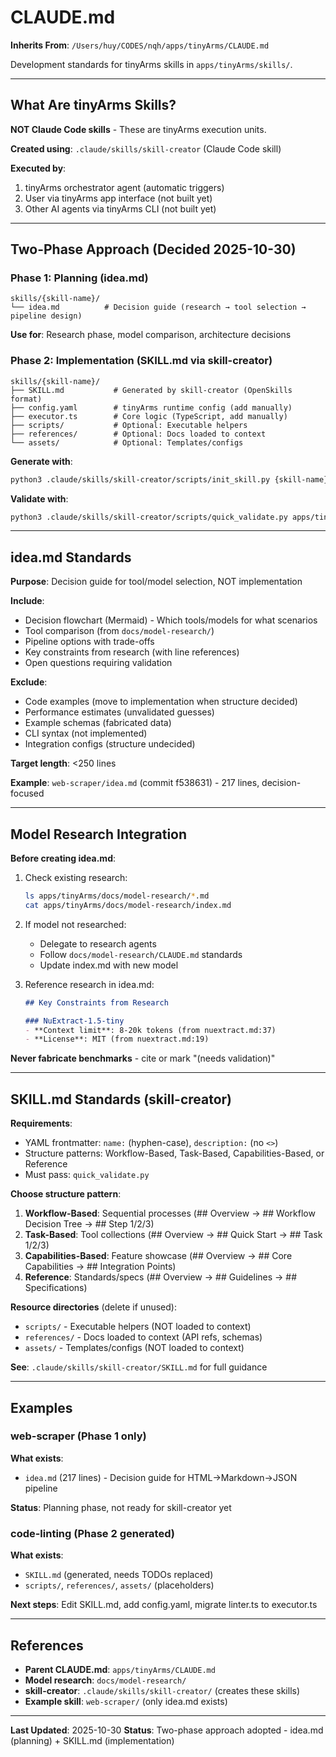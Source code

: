 # CLAUDE.md

**Inherits From**: `/Users/huy/CODES/nqh/apps/tinyArms/CLAUDE.md`

Development standards for tinyArms skills in `apps/tinyArms/skills/`.

---

## What Are tinyArms Skills?

**NOT Claude Code skills** - These are tinyArms execution units.

**Created using**: `.claude/skills/skill-creator` (Claude Code skill)

**Executed by**:
1. tinyArms orchestrator agent (automatic triggers)
2. User via tinyArms app interface (not built yet)
3. Other AI agents via tinyArms CLI (not built yet)

---

## Two-Phase Approach (Decided 2025-10-30)

### Phase 1: Planning (idea.md)
```
skills/{skill-name}/
└── idea.md          # Decision guide (research → tool selection → pipeline design)
```

**Use for**: Research phase, model comparison, architecture decisions

### Phase 2: Implementation (SKILL.md via skill-creator)
```
skills/{skill-name}/
├── SKILL.md           # Generated by skill-creator (OpenSkills format)
├── config.yaml        # tinyArms runtime config (add manually)
├── executor.ts        # Core logic (TypeScript, add manually)
├── scripts/           # Optional: Executable helpers
├── references/        # Optional: Docs loaded to context
└── assets/            # Optional: Templates/configs
```

**Generate with**:
```bash
python3 .claude/skills/skill-creator/scripts/init_skill.py {skill-name} --path apps/tinyArms/skills
```

**Validate with**:
```bash
python3 .claude/skills/skill-creator/scripts/quick_validate.py apps/tinyArms/skills/{skill-name}
```

---

## idea.md Standards

**Purpose**: Decision guide for tool/model selection, NOT implementation

**Include**:
- Decision flowchart (Mermaid) - Which tools/models for what scenarios
- Tool comparison (from `docs/model-research/`)
- Pipeline options with trade-offs
- Key constraints from research (with line references)
- Open questions requiring validation

**Exclude**:
- Code examples (move to implementation when structure decided)
- Performance estimates (unvalidated guesses)
- Example schemas (fabricated data)
- CLI syntax (not implemented)
- Integration configs (structure undecided)

**Target length**: <250 lines

**Example**: `web-scraper/idea.md` (commit f538631) - 217 lines, decision-focused

---

## Model Research Integration

**Before creating idea.md**:

1. Check existing research:
   ```bash
   ls apps/tinyArms/docs/model-research/*.md
   cat apps/tinyArms/docs/model-research/index.md
   ```

2. If model not researched:
   - Delegate to research agents
   - Follow `docs/model-research/CLAUDE.md` standards
   - Update index.md with new model

3. Reference research in idea.md:
   ```markdown
   ## Key Constraints from Research

   ### NuExtract-1.5-tiny
   - **Context limit**: 8-20k tokens (from nuextract.md:37)
   - **License**: MIT (from nuextract.md:19)
   ```

**Never fabricate benchmarks** - cite or mark "(needs validation)"

---

## SKILL.md Standards (skill-creator)

**Requirements**:
- YAML frontmatter: `name:` (hyphen-case), `description:` (no `<>`)
- Structure patterns: Workflow-Based, Task-Based, Capabilities-Based, or Reference
- Must pass: `quick_validate.py`

**Choose structure pattern**:
1. **Workflow-Based**: Sequential processes (## Overview → ## Workflow Decision Tree → ## Step 1/2/3)
2. **Task-Based**: Tool collections (## Overview → ## Quick Start → ## Task 1/2/3)
3. **Capabilities-Based**: Feature showcase (## Overview → ## Core Capabilities → ## Integration Points)
4. **Reference**: Standards/specs (## Overview → ## Guidelines → ## Specifications)

**Resource directories** (delete if unused):
- `scripts/` - Executable helpers (NOT loaded to context)
- `references/` - Docs loaded to context (API refs, schemas)
- `assets/` - Templates/configs (NOT loaded to context)

**See**: `.claude/skills/skill-creator/SKILL.md` for full guidance

---

## Examples

### web-scraper (Phase 1 only)
**What exists**:
- `idea.md` (217 lines) - Decision guide for HTML→Markdown→JSON pipeline

**Status**: Planning phase, not ready for skill-creator yet

### code-linting (Phase 2 generated)
**What exists**:
- `SKILL.md` (generated, needs TODOs replaced)
- `scripts/`, `references/`, `assets/` (placeholders)

**Next steps**: Edit SKILL.md, add config.yaml, migrate linter.ts to executor.ts

---

## References

- **Parent CLAUDE.md**: `apps/tinyArms/CLAUDE.md`
- **Model research**: `docs/model-research/`
- **skill-creator**: `.claude/skills/skill-creator/` (creates these skills)
- **Example skill**: `web-scraper/` (only idea.md exists)

---

**Last Updated**: 2025-10-30
**Status**: Two-phase approach adopted - idea.md (planning) + SKILL.md (implementation)
